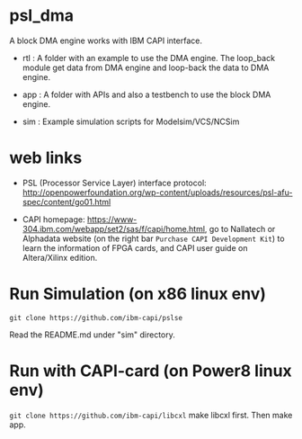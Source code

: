 # psl_dma
A block DMA engine works with IBM CAPI interface.

* rtl :
    A folder with an example to use the DMA engine.
    The loop_back module get data from DMA engine and loop-back the data to DMA engine.

* app :
    A folder with APIs and also a testbench to use the block DMA engine.


* sim :
    Example simulation scripts for Modelsim/VCS/NCSim

# web links

* PSL (Processor Service Layer) interface protocol: http://openpowerfoundation.org/wp-content/uploads/resources/psl-afu-spec/content/go01.html

* CAPI homepage: https://www-304.ibm.com/webapp/set2/sas/f/capi/home.html, go to Nallatech or Alphadata website (on the right bar `Purchase CAPI Development Kit`) to learn the information of FPGA cards, and CAPI user guide on Altera/Xilinx edition. 

# Run Simulation (on x86 linux env)
`git clone https://github.com/ibm-capi/pslse`

Read the README.md under "sim" directory. 

# Run with CAPI-card (on Power8 linux env)
`git clone https://github.com/ibm-capi/libcxl`
make libcxl first. 
Then make app. 
